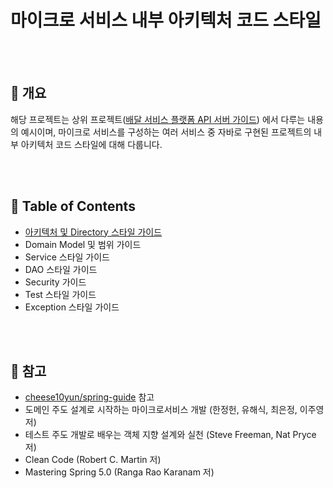 # 마이크로 서비스 내부 아키텍처 코드 스타일

<br/><br/>


## :speech_balloon: 개요

해당 프로젝트는 상위 프로젝트([배달 서비스 플랫폼 API 서버 가이드](https://github.com/cholnh/delivery-platform-server-guide#배달-서비스-플랫폼-api-서버-가이드))
에서 다루는 내용의 예시이며, 마이크로 서비스를 구성하는 여러 서비스 중 자바로 구현된 프로젝트의 내부 아키텍처 코드 스타일에 대해 다룹니다.

<br/><br/>


## :memo: Table of Contents

- [아키텍처 및 Directory 스타일 가이드](https://github.com/cholnh/spring-best-practice-todo/blob/master/contents/guide-directory.md#아키텍처-및-directory-스타일-가이드)
- Domain Model 및 범위 가이드
- Service 스타일 가이드
- DAO 스타일 가이드
- Security 가이드
- Test 스타일 가이드
- Exception 스타일 가이드

<br/><br/>

## :monocle_face: 참고

- [cheese10yun/spring-guide](https://github.com/cheese10yun/spring-guide) 참고
- 도메인 주도 설계로 시작하는 마이크로서비스 개발 (한정헌, 유해식, 최은정, 이주영 저)
- 테스트 주도 개발로 배우는 객체 지향 설계와 실천 (Steve Freeman, Nat Pryce 저)
- Clean Code (Robert C. Martin 저)
- Mastering Spring 5.0 (Ranga Rao Karanam 저)